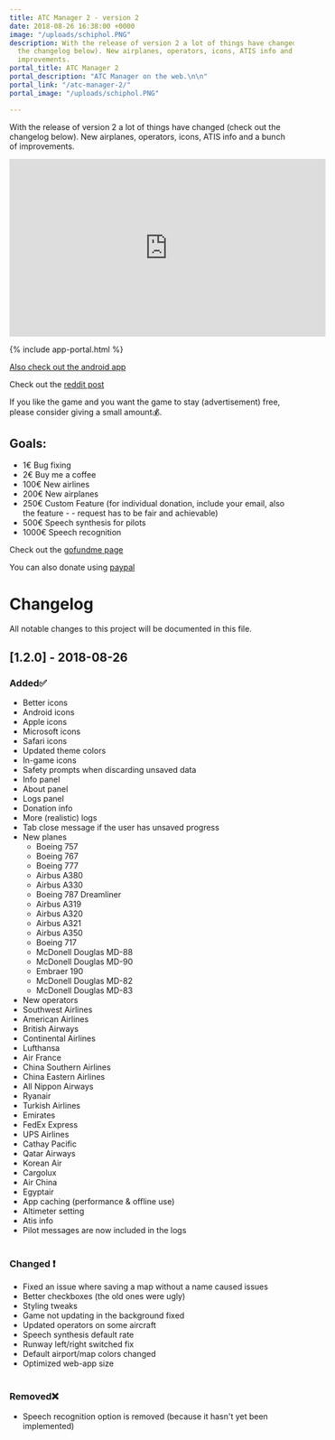```yaml
---
title: ATC Manager 2 - version 2
date: 2018-08-26 16:38:00 +0000
image: "/uploads/schiphol.PNG"
description: With the release of version 2 a lot of things have changed (check out
  the changelog below). New airplanes, operators, icons, ATIS info and a bunch of
  improvements.
portal_title: ATC Manager 2
portal_description: "ATC Manager on the web.\n\n"
portal_link: "/atc-manager-2/"
portal_image: "/uploads/schiphol.PNG"

---
```

With the release of version 2 a lot of things have changed (check out the changelog below). New airplanes, operators, icons, ATIS info and a bunch of improvements.

<iframe width="560" height="315" src="https://www.youtube-nocookie.com/embed/w--RyJ3FaBk?rel=0&showinfo=0" frameborder="0" allow="autoplay; encrypted-media" allowfullscreen></iframe>

{% include app-portal.html %}

[Also check out the android app](https://play.google.com/store/apps/details?id=com.EchoSierraStudio.ATCManager)

Check out the [reddit post](https://www.reddit.com/r/ATC/comments/8r1843/i_created_an_atc_simulator_game_in_the_browser)

If you like the game and you want the game to stay (advertisement) free, please consider giving a small amount💰.

## Goals:

* 1€ Bug fixing
* 2€ Buy me a coffee
* 100€ New airlines
* 200€ New airplanes
* 250€ Custom Feature (for individual donation, include your email, also the feature - - request has to be fair and achievable)
* 500€ Speech synthesis for pilots
* 1000€ Speech recognition

Check out the [gofundme page](https://www.gofundme.com/manage/atc-manager-2)

You can also donate using [paypal](https://bit.ly/2vTu7jp)

# Changelog

All notable changes to this project will be documented in this file.

## \[1.2.0\] - 2018-08-26

### Added✅

* Better icons
* Android icons
* Apple icons
* Microsoft icons
* Safari icons
* Updated theme colors
* In-game icons
* Safety prompts when discarding unsaved data
* Info panel
* About panel
* Logs panel
* Donation info
* More (realistic) logs
* Tab close message if the user has unsaved progress
* New planes
  * Boeing 757
  * Boeing 767
  * Boeing 777
  * Airbus A380
  * Airbus A330
  * Boeing 787 Dreamliner
  * Airbus A319
  * Airbus A320
  * Airbus A321
  * Airbus A350
  * Boeing 717
  * McDonell Douglas MD-88
  * McDonell Douglas MD-90
  * Embraer 190
  * McDonell Douglas MD-82
  * McDonell Douglas MD-83
* New operators
* Southwest Airlines
* American Airlines
* British Airways
* Continental Airlines
* Lufthansa
* Air France
* China Southern Airlines
* China Eastern Airlines
* All Nippon Airways
* Ryanair
* Turkish Airlines
* Emirates
* FedEx Express
* UPS Airlines
* Cathay Pacific
* Qatar Airways
* Korean Air
* Cargolux
* Air China
* Egyptair
* App caching (performance & offline use)
* Altimeter setting
* Atis info
* Pilot messages are now included in the logs
  <br><br>

### Changed ❗

* Fixed an issue where saving a map without a name caused issues
* Better checkboxes (the old ones were ugly)
* Styling tweaks
* Game not updating in the background fixed
* Updated operators on some aircraft
* Speech synthesis default rate
* Runway left/right switched fix
* Default airport/map colors changed
* Optimized web-app size
  <br>
  <br>

### Removed❌

* Speech recognition option is removed (because it hasn't yet been implemented)

<br><br>